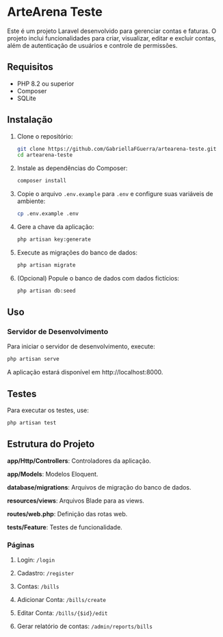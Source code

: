# ArteArena Teste

Este é um projeto Laravel desenvolvido para gerenciar contas e faturas. O projeto inclui funcionalidades para criar, visualizar, editar e excluir contas, além de autenticação de usuários e controle de permissões.

## Requisitos

-   PHP 8.2 ou superior
-   Composer
-   SQLite

## Instalação

1. Clone o repositório:

    ```sh
    git clone https://github.com/GabriellaFGuerra/artearena-teste.git
    cd artearena-teste
    ```

2. Instale as dependências do Composer:

    ```sh
    composer install
    ```

3. Copie o arquivo `.env.example` para `.env` e configure suas variáveis de ambiente:

    ```sh
    cp .env.example .env
    ```

4. Gere a chave da aplicação:

    ```sh
    php artisan key:generate
    ```

5. Execute as migrações do banco de dados:

    ```sh
    php artisan migrate
    ```

6. (Opcional) Popule o banco de dados com dados fictícios:

    ```sh
    php artisan db:seed
    ```

## Uso

### Servidor de Desenvolvimento

Para iniciar o servidor de desenvolvimento, execute:

```sh
php artisan serve
```

A aplicação estará disponível em http://localhost:8000.

## Testes

Para executar os testes, use:

```sh
php artisan test
```

## Estrutura do Projeto

**app/Http/Controllers**: Controladores da aplicação.

**app/Models**: Modelos Eloquent.

**database/migrations**: Arquivos de migração do banco de dados.

**resources/views**: Arquivos Blade para as views.

**routes/web.php**: Definição das rotas web.

**tests/Feature**: Testes de funcionalidade.

### Páginas

1. Login: `/login`

2. Cadastro: `/register`

3. Contas: `/bills`

4. Adicionar Conta: `/bills/create`

5. Editar Conta: `/bills/{$id}/edit`

6. Gerar relatório de contas: `/admin/reports/bills`
